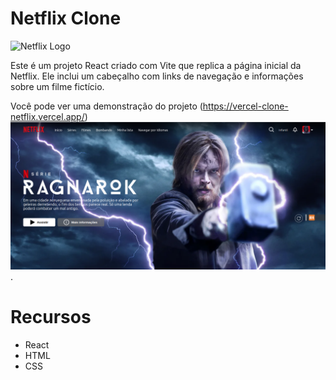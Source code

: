 # Netflix Clone

![Netflix Logo](https://www.freepnglogos.com/uploads/netflix-logo-0.png)

Este é um projeto React criado com Vite que replica a página inicial da Netflix. Ele inclui um cabeçalho com links de navegação e informações sobre um filme fictício.



Você pode ver uma demonstração do projeto (https://vercel-clone-netflix.vercel.app/) ![Clone Netflix](./src/assets/img/telasite.png).

# Recursos
- React
- HTML
- CSS